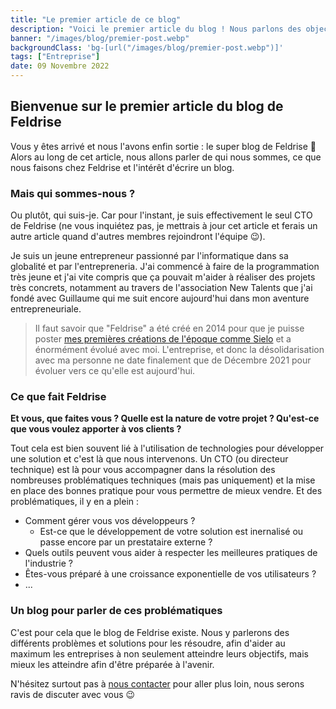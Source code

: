 ```yaml
---
title: "Le premier article de ce blog"
description: "Voici le premier article du blog ! Nous parlons des objectifs de ce blog et de Feldrise."
banner: "/images/blog/premier-post.webp"
backgroundClass: 'bg-[url("/images/blog/premier-post.webp")]'
tags: ["Entreprise"]
date: 09 Novembre 2022
---
```


## Bienvenue sur le premier article du blog de Feldrise

Vous y êtes arrivé et nous l'avons enfin sortie : le super blog de Feldrise 🎉 Alors au long de cet article, nous allons parler de qui nous sommes, ce que nous faisons chez Feldrise et l'intérêt d'écrire un blog.

### Mais qui sommes-nous ?

Ou plutôt, qui suis-je. Car pour l'instant, je suis effectivement le seul CTO de Feldrise (ne vous inquiétez pas, je mettrais à jour cet article et ferais un autre article quand d'autres membres rejoindront l'équipe 😉).

Je suis un jeune entrepreneur passionné par l'informatique dans sa globalité et par l'entrepreneria. J'ai commencé à faire de la programmation très jeune et j'ai vite compris que ça pouvait m'aider à réaliser des projets très concrets, notamment au travers de l'association New Talents que j'ai fondé avec Guillaume qui me suit encore aujourd'hui dans mon aventure entrepreneuriale.

> Il faut savoir que "Feldrise" a été créé en 2014 pour que je puisse poster [mes premières créations de l'époque comme Sielo](https://github.com/SieloBrowser/sielo-legacy) et a énormément évolué avec moi. L'entreprise, et donc la désolidarisation avec ma personne ne date finalement que de Décembre 2021 pour évoluer vers ce qu'elle est aujourd'hui.

### Ce que fait Feldrise

**Et vous, que faites vous ? Quelle est la nature de votre projet ? Qu'est-ce que vous voulez apporter à vos clients ?**

Tout cela est bien souvent lié à l'utilisation de technologies pour développer une solution et c'est là que nous intervenons. Un CTO (ou directeur technique) est là pour vous accompagner dans la résolution des nombreuses problématiques techniques (mais pas uniquement) et la mise en place des bonnes pratique pour vous permettre de mieux vendre. Et des problématiques, il y en a plein :
 - Comment gérer vous vos développeurs ?
   - Est-ce que le développement de votre solution est inernalisé ou passe encore par un prestataire externe ? 
 - Quels outils peuvent vous aider à respecter les meilleures pratiques de l'industrie ?
 - Êtes-vous préparé à une croissance exponentielle de vos utilisateurs ?
 - ...

### Un blog pour parler de ces problématiques

C'est pour cela que le blog de Feldrise existe. Nous y parlerons des différents problèmes et solutions pour les résoudre, afin d'aider au maximum les entreprises à non seulement atteindre leurs objectifs, mais mieux les atteindre afin d'être préparée à l'avenir.

N'hésitez surtout pas à [nous contacter](/contact) pour aller plus loin, nous serons ravis de discuter avec vous 😉
